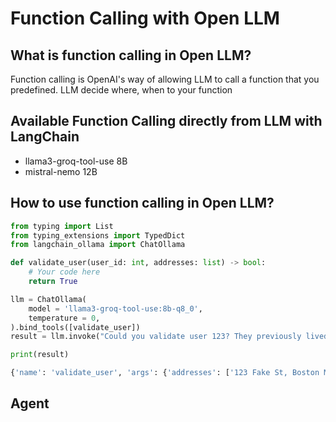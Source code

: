 # Function Calling with Open LLM
## What is function calling in Open LLM?
Function calling is OpenAI's way of allowing LLM to call a function that you predefined. LLM decide where, when to your function

## Available Function Calling directly from LLM with LangChain
- llama3-groq-tool-use 8B
- mistral-nemo 12B

## How to use function calling in Open LLM?
```python
from typing import List
from typing_extensions import TypedDict
from langchain_ollama import ChatOllama

def validate_user(user_id: int, addresses: list) -> bool:
    # Your code here
    return True

llm = ChatOllama(
    model = 'llama3-groq-tool-use:8b-q8_0',
    temperature = 0, 
).bind_tools([validate_user])
result = llm.invoke("Could you validate user 123? They previously lived at 123 Fake St in Boston MA and 234 Pretend Boulevard in Huston TX.")

print(result)
```

```bash
{'name': 'validate_user', 'args': {'addresses': ['123 Fake St, Boston MA', '234 Pretend Boulevard, Houston TX'], 'user_id': 123}, 'id': '75a95f61-8e4c-4813-ac67-8efb8f1abbc7', 'type': 'tool_call'}
```


## Agent


